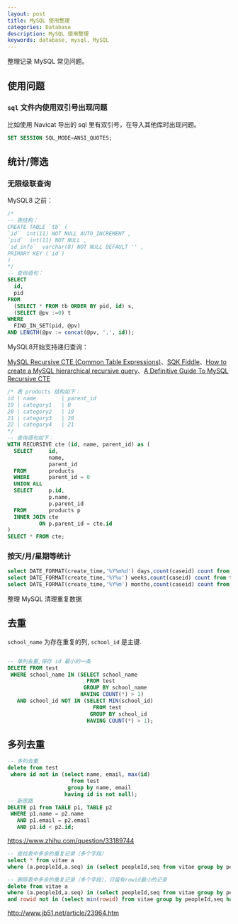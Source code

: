 ```yaml
---
layout: post
title: MySQL 使用整理
categories: Database
description: MySQL 使用整理
keywords: database, mysql, MySQL
---
```


整理记录 MySQL 常见问题。

## 使用问题

### `sql` 文件内使用双引号出现问题

比如使用 Navicat 导出的 sql 里有双引号，在导入其他库时出现问题。

```sql
SET SESSION SQL_MODE=ANSI_QUOTES;
```

## 统计/筛选

### 无限级联查询

MySQL8 之前：

```sql
/*
-- 表结构：
CREATE TABLE `tb` (
`id`  int(11) NOT NULL AUTO_INCREMENT ,
`pid`  int(11) NOT NULL ,
`id_info`  varchar(8) NOT NULL DEFAULT '' ,
PRIMARY KEY (`id`)
)
*/
-- 查询语句：
SELECT
  id,
  pid
FROM
  (SELECT * FROM tb ORDER BY pid, id) s,
  (SELECT @pv :=0) t
WHERE
  FIND_IN_SET(pid, @pv)
AND LENGTH(@pv := concat(@pv, ',', id));
```

MySQL8开始支持递归查询：

[MySQL Recursive CTE (Common Table Expressions)](https://www.geeksforgeeks.org/mysql-recursive-cte-common-table-expressions/)、[SQK Fiddle](http://sqlfiddle.com/#!9/d74210/1)、[How to create a MySQL hierarchical recursive query](https://stackoverflow.com/questions/20215744/how-to-create-a-mysql-hierarchical-recursive-query)、[A Definitive Guide To MySQL Recursive CTE](http://www.mysqltutorial.org/mysql-recursive-cte/)

```sql
/* 表 products 结构如下：
id | name        | parent_id
19 | category1   | 0
20 | category2   | 19
21 | category3   | 20
22 | category4   | 21
*/
-- 查询语句如下：
WITH RECURSIVE cte (id, name, parent_id) as (
  SELECT     id,
             name,
             parent_id
  FROM       products
  WHERE      parent_id = 0
  UNION ALL
  SELECT     p.id,
             p.name,
             p.parent_id
  FROM       products p
  INNER JOIN cte
          ON p.parent_id = cte.id
)
SELECT * FROM cte;
```

### 按天/月/星期等统计

```sql
select DATE_FORMAT(create_time,'%Y%m%d') days,count(caseid) count from tc_case group by days;
select DATE_FORMAT(create_time,'%Y%u') weeks,count(caseid) count from tc_case group by weeks;
select DATE_FORMAT(create_time,'%Y%m') months,count(caseid) count from tc_case group by months;
```

整理 MySQL 清理重复数据

## 去重

`school_name` 为存在重复的列, `school_id` 是主键.

```sql

-- 单列去重,保存 id 最小的一条
DELETE FROM test
 WHERE school_name IN (SELECT school_name
                         FROM test
                        GROUP BY school_name
                       HAVING COUNT(*) > 1)
   AND school_id NOT IN (SELECT MIN(school_id)
                           FROM test
                          GROUP BY school_id
                         HAVING COUNT(*) > 1);
```

## 多列去重

```sql
-- 多列去重
delete from test
 where id not in (select name, email, max(id)
                    from test
                   group by name, email
                  having id is not null);
-- 新思路
DELETE p1 from TABLE p1, TABLE p2
 WHERE p1.name = p2.name
   AND p1.email = p2.email
   AND p1.id < p2.id;
```

https://www.zhihu.com/question/33189744

```sql
-- 查找表中多余的重复记录（多个字段）
select * from vitae a
where (a.peopleId,a.seq) in (select peopleId,seq from vitae group by peopleId,seq having count(*) > 1)

-- 删除表中多余的重复记录（多个字段），只留有rowid最小的记录
delete from vitae a
where (a.peopleId,a.seq) in (select peopleId,seq from vitae group by peopleId,seq having count(*) > 1)
and rowid not in (select min(rowid) from vitae group by peopleId,seq having count(*)>1)
```

http://www.jb51.net/article/23964.htm
